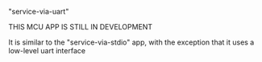 
"service-via-uart"


THIS MCU APP IS STILL IN DEVELOPMENT


It is similar to the "service-via-stdio" app, with the exception that it uses a
low-level uart interface


